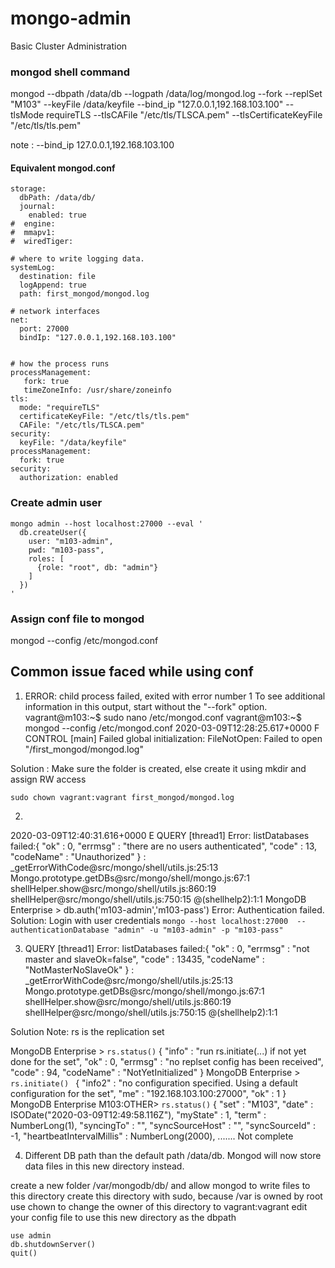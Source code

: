 # mongo-admin
Basic Cluster Administration

### mongod shell command

mongod --dbpath /data/db --logpath /data/log/mongod.log --fork --replSet "M103" --keyFile /data/keyfile --bind_ip "127.0.0.1,192.168.103.100" --tlsMode requireTLS --tlsCAFile "/etc/tls/TLSCA.pem" --tlsCertificateKeyFile "/etc/tls/tls.pem"

note : --bind_ip 127.0.0.1,192.168.103.100

#### Equivalent mongod.conf

```
storage:
  dbPath: /data/db/
  journal:
    enabled: true
#  engine:
#  mmapv1:
#  wiredTiger:

# where to write logging data.
systemLog:
  destination: file
  logAppend: true
  path: first_mongod/mongod.log

# network interfaces
net:
  port: 27000
  bindIp: "127.0.0.1,192.168.103.100"


# how the process runs
processManagement:
   fork: true
   timeZoneInfo: /usr/share/zoneinfo
tls:
  mode: "requireTLS"
  certificateKeyFile: "/etc/tls/tls.pem"
  CAFile: "/etc/tls/TLSCA.pem"
security:
  keyFile: "/data/keyfile"
processManagement:
  fork: true
security:
  authorization: enabled
```  
  
### Create admin user 
```
mongo admin --host localhost:27000 --eval '
  db.createUser({
    user: "m103-admin",
    pwd: "m103-pass",
    roles: [
      {role: "root", db: "admin"}
    ]
  })
'
````  
  
  
### Assign conf file to mongod

mongod --config /etc/mongod.conf

## Common issue faced while using conf

1. ERROR: child process failed, exited with error number 1
To see additional information in this output, start without the "--fork" option.
vagrant@m103:~$ sudo nano /etc/mongod.conf
vagrant@m103:~$ mongod --config /etc/mongod.conf
2020-03-09T12:28:25.617+0000 F CONTROL  [main] Failed global initialization: FileNotOpen: Failed to open "/first_mongod/mongod.log"

  Solution : Make sure the folder is created, else create it using mkdir and assign RW access
  
  `sudo chown vagrant:vagrant first_mongod/mongod.log`
  
 2.
 2020-03-09T12:40:31.616+0000 E QUERY    [thread1] Error: listDatabases failed:{
	"ok" : 0,
	"errmsg" : "there are no users authenticated",
	"code" : 13,
	"codeName" : "Unauthorized"
} :
_getErrorWithCode@src/mongo/shell/utils.js:25:13
Mongo.prototype.getDBs@src/mongo/shell/mongo.js:67:1
shellHelper.show@src/mongo/shell/utils.js:860:19
shellHelper@src/mongo/shell/utils.js:750:15
@(shellhelp2):1:1
MongoDB Enterprise > db.auth('m103-admin','m103-pass')
Error: Authentication failed.
  Solution: Login with user credentials 
  `mongo --host localhost:27000  --authenticationDatabase "admin" -u "m103-admin" -p "m103-pass"`
  
3.  QUERY    [thread1] Error: listDatabases failed:{
	"ok" : 0,
	"errmsg" : "not master and slaveOk=false",
	"code" : 13435,
	"codeName" : "NotMasterNoSlaveOk"
} :
_getErrorWithCode@src/mongo/shell/utils.js:25:13
Mongo.prototype.getDBs@src/mongo/shell/mongo.js:67:1
shellHelper.show@src/mongo/shell/utils.js:860:19
shellHelper@src/mongo/shell/utils.js:750:15
@(shellhelp2):1:1

Solution
Note: rs is the replication set

MongoDB Enterprise > `` rs.status() ``
{
	"info" : "run rs.initiate(...) if not yet done for the set",
	"ok" : 0,
	"errmsg" : "no replset config has been received",
	"code" : 94,
	"codeName" : "NotYetInitialized"
}
MongoDB Enterprise > ``rs.initiate() ``
{
	"info2" : "no configuration specified. Using a default configuration for the set",
	"me" : "192.168.103.100:27000",
	"ok" : 1
}
MongoDB Enterprise M103:OTHER> ``rs.status()``
{
	"set" : "M103",
	"date" : ISODate("2020-03-09T12:49:58.116Z"),
	"myState" : 1,
	"term" : NumberLong(1),
	"syncingTo" : "",
	"syncSourceHost" : "",
	"syncSourceId" : -1,
	"heartbeatIntervalMillis" : NumberLong(2000),
  ....... Not complete
  
   

4.  Different DB path than the default path /data/db. Mongod will now store data files in this new directory instead.

create a new folder /var/mongodb/db/ and allow mongod to write files to this directory
create this directory with sudo, because /var is owned by root
use chown to change the owner of this directory to vagrant:vagrant
edit your config file to use this new directory as the dbpath
  
  ````
  use admin
  db.shutdownServer()
  quit()
  ````
